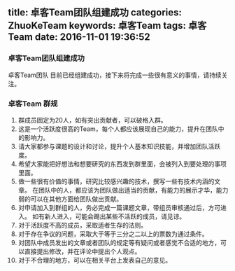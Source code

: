 title: 卓客Team团队组建成功
categories: ZhuoKeTeam
keywords: 卓客Team
tags: 卓客Team
date: 2016-11-01 19:36:52
---


### 卓客Team团队组建成功
卓客Team团队 目前已经组建成功，接下来将完成一些很有意义的事情，请持续关注。


### 卓客Team 群规
1. 群成员固定为20人，如有突出贡献者，可以破格入群。
2. 这是一个活跃度很高的Team，每个人都应该展现自己的能力，提升在团队中的影响力。
3. 请大家都参与课题的设计和讨论，提升个人基本知识技能，并增加团队活跃度。
4. 希望大家能把好想法和想要研究的东西发到群里面，会被列入到要处理的事项里面。
5. 做一些很有价值的事情，研究比较感兴趣的技术，撰写一些有技术内涵的文章。
在团队中的人，都应该为团队做出适当的贡献，有能力的展示才华，能力弱的可以在其他方面给团队做出贡献。
6. 对申请加入到群组的人，务必完成一篇课题文章，带组员审核通过后，方可进入。
如有新人进入，可能会踢出某些不活跃的成员，请见谅。
7. 对于活跃度不高的成员，采取适者生存的法则。
8. 对于存在争议的问题，采取大于等于三分之二以上的票数为通过条件。
9. 对团队中成员发出的文章或者团队的规定等有疑问或者感觉不合适的地方，可以直接提出修改，并在评论中提出个人观点。
10. 对于不合理的地方，可以在相关平台上发表自己的意见。

